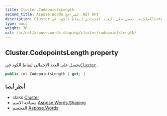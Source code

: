 ```yaml
---
title: Cluster.CodepointsLength
second_title: Aspose.Words لمراجع .NET API
description: Cluster ملكية. يحصل على العدد الإجمالي لنقاط الكود فيCluster .
type: docs
weight: 30
url: /ar/net/aspose.words.shaping/cluster/codepointslength/
---
```

## Cluster.CodepointsLength property

يحصل على العدد الإجمالي لنقاط الكود في[`Cluster`](../) .

```csharp
public int CodepointsLength { get; }
```

### أنظر أيضا

* class [Cluster](../)
* مساحة الاسم [Aspose.Words.Shaping](../../cluster/)
* المجسم [Aspose.Words](../../../)


